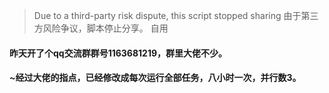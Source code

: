 > Due to a third-party risk dispute, this script stopped sharing
> 由于第三方风险争议，脚本停止分享。
> 自用    
#### 昨天开了个qq交流群群号1163681219，群里大佬不少。     
#### ~经过大佬的指点，已经修改成每次运行全部任务，八小时一次，并行数3。
